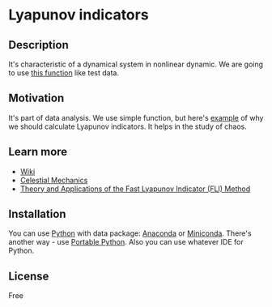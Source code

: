 # Lyapunov indicators

## Description

It's characteristic of a dynamical system in nonlinear dynamic. 
We are going to use [this function](http://www.wolframalpha.com/input/?i=lambda-x%5E2) like test data.

## Motivation

It's part of data analysis. We use simple function, but here's [example](doc/aa25878-15.pdf) of why we should calculate Lyapunov indicators. 
It helps in the study of chaos. 

## Learn more

- [Wiki](https://en.wikipedia.org/wiki/Lyapunov_exponent)
- [Celestial Mechanics](doc/Celletti-Stability-Celestial-Mechanics.pdf)
- [Theory and Applications of the Fast Lyapunov Indicator (FLI) Method](https://www.researchgate.net/publication/298787936_Theory_and_Applications_of_the_Fast_Lyapunov_Indicator_FLI_Method)

## Installation

You can use [Python](https://www.python.org/) with data package: [Anaconda](https://www.anaconda.com/) or [Miniconda](https://conda.io/miniconda).
There's another way - use [Portable Python](http://portablepython.com/). Also you can use whatever IDE for Python.

## License

Free